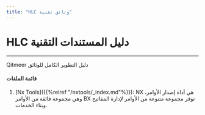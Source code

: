 ```yaml
---
title: "HLC وثائق تقنية"
---
```


# HLC دليل المستندات التقنية

------------

Qitmeer دليل التطوير الكامل للوثائق

#### قائمة الملفات

1. [Nx Tools]({{%relref "/nxtools/_index.md"%}}): NX هي أداة إصدار الأوامر، وهي مجموعة فائقة من الأوامر BX توفر مجموعة متنوعة من الأوامر لإدارة المفاتيح وبناء الخدمات.
